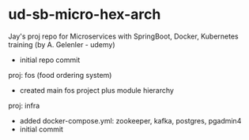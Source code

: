 # ud-sb-micro-hex-arch
Jay's proj repo for Microservices with SpringBoot, Docker, Kubernetes training (by A. Gelenler - udemy)

- initial repo commit

proj: fos (food ordering system)
- created main fos project plus module hierarchy

proj: infra
- added docker-compose.yml: zookeeper, kafka, postgres, pgadmin4
- initial commit